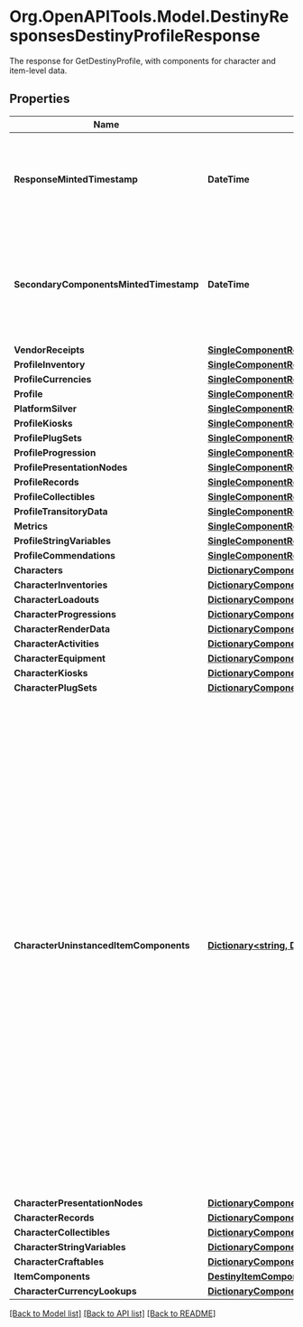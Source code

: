 # Org.OpenAPITools.Model.DestinyResponsesDestinyProfileResponse
The response for GetDestinyProfile, with components for character and item-level data.

## Properties

Name | Type | Description | Notes
------------ | ------------- | ------------- | -------------
**ResponseMintedTimestamp** | **DateTime** | Records the timestamp of when most components were last generated from the world server source. Unless the component type is specified in the documentation for secondaryComponentsMintedTimestamp, this value is sufficient to do data freshness. | [optional] 
**SecondaryComponentsMintedTimestamp** | **DateTime** | Some secondary components are not tracked in the primary response timestamp and have their timestamp tracked here. If your component is any of the following, this field is where you will find your timestamp value:   PresentationNodes, Records, Collectibles, Metrics, StringVariables, Craftables, Transitory   All other component types may use the primary timestamp property. | [optional] 
**VendorReceipts** | [**SingleComponentResponseOfDestinyVendorReceiptsComponent**](SingleComponentResponseOfDestinyVendorReceiptsComponent.md) |  | [optional] 
**ProfileInventory** | [**SingleComponentResponseOfDestinyInventoryComponent**](SingleComponentResponseOfDestinyInventoryComponent.md) |  | [optional] 
**ProfileCurrencies** | [**SingleComponentResponseOfDestinyInventoryComponent**](SingleComponentResponseOfDestinyInventoryComponent.md) |  | [optional] 
**Profile** | [**SingleComponentResponseOfDestinyProfileComponent**](SingleComponentResponseOfDestinyProfileComponent.md) |  | [optional] 
**PlatformSilver** | [**SingleComponentResponseOfDestinyPlatformSilverComponent**](SingleComponentResponseOfDestinyPlatformSilverComponent.md) |  | [optional] 
**ProfileKiosks** | [**SingleComponentResponseOfDestinyKiosksComponent**](SingleComponentResponseOfDestinyKiosksComponent.md) |  | [optional] 
**ProfilePlugSets** | [**SingleComponentResponseOfDestinyPlugSetsComponent**](SingleComponentResponseOfDestinyPlugSetsComponent.md) |  | [optional] 
**ProfileProgression** | [**SingleComponentResponseOfDestinyProfileProgressionComponent**](SingleComponentResponseOfDestinyProfileProgressionComponent.md) |  | [optional] 
**ProfilePresentationNodes** | [**SingleComponentResponseOfDestinyPresentationNodesComponent**](SingleComponentResponseOfDestinyPresentationNodesComponent.md) |  | [optional] 
**ProfileRecords** | [**SingleComponentResponseOfDestinyProfileRecordsComponent**](SingleComponentResponseOfDestinyProfileRecordsComponent.md) |  | [optional] 
**ProfileCollectibles** | [**SingleComponentResponseOfDestinyProfileCollectiblesComponent**](SingleComponentResponseOfDestinyProfileCollectiblesComponent.md) |  | [optional] 
**ProfileTransitoryData** | [**SingleComponentResponseOfDestinyProfileTransitoryComponent**](SingleComponentResponseOfDestinyProfileTransitoryComponent.md) |  | [optional] 
**Metrics** | [**SingleComponentResponseOfDestinyMetricsComponent**](SingleComponentResponseOfDestinyMetricsComponent.md) |  | [optional] 
**ProfileStringVariables** | [**SingleComponentResponseOfDestinyStringVariablesComponent**](SingleComponentResponseOfDestinyStringVariablesComponent.md) |  | [optional] 
**ProfileCommendations** | [**SingleComponentResponseOfDestinySocialCommendationsComponent**](SingleComponentResponseOfDestinySocialCommendationsComponent.md) |  | [optional] 
**Characters** | [**DictionaryComponentResponseOfint64AndDestinyCharacterComponent**](DictionaryComponentResponseOfint64AndDestinyCharacterComponent.md) |  | [optional] 
**CharacterInventories** | [**DictionaryComponentResponseOfint64AndDestinyInventoryComponent**](DictionaryComponentResponseOfint64AndDestinyInventoryComponent.md) |  | [optional] 
**CharacterLoadouts** | [**DictionaryComponentResponseOfint64AndDestinyLoadoutsComponent**](DictionaryComponentResponseOfint64AndDestinyLoadoutsComponent.md) |  | [optional] 
**CharacterProgressions** | [**DictionaryComponentResponseOfint64AndDestinyCharacterProgressionComponent**](DictionaryComponentResponseOfint64AndDestinyCharacterProgressionComponent.md) |  | [optional] 
**CharacterRenderData** | [**DictionaryComponentResponseOfint64AndDestinyCharacterRenderComponent**](DictionaryComponentResponseOfint64AndDestinyCharacterRenderComponent.md) |  | [optional] 
**CharacterActivities** | [**DictionaryComponentResponseOfint64AndDestinyCharacterActivitiesComponent**](DictionaryComponentResponseOfint64AndDestinyCharacterActivitiesComponent.md) |  | [optional] 
**CharacterEquipment** | [**DictionaryComponentResponseOfint64AndDestinyInventoryComponent**](DictionaryComponentResponseOfint64AndDestinyInventoryComponent.md) |  | [optional] 
**CharacterKiosks** | [**DictionaryComponentResponseOfint64AndDestinyKiosksComponent**](DictionaryComponentResponseOfint64AndDestinyKiosksComponent.md) |  | [optional] 
**CharacterPlugSets** | [**DictionaryComponentResponseOfint64AndDestinyPlugSetsComponent**](DictionaryComponentResponseOfint64AndDestinyPlugSetsComponent.md) |  | [optional] 
**CharacterUninstancedItemComponents** | [**Dictionary&lt;string, DestinyBaseItemComponentSetOfuint32&gt;**](DestinyBaseItemComponentSetOfuint32.md) | Do you ever get the feeling that a system was designed *too* flexibly? That it can be used in so many different ways that you end up being unable to provide an easy to use abstraction for the mess that&#39;s happening under the surface?  Let&#39;s talk about character-specific data that might be related to items without instances. These two statements are totally unrelated, I promise.  At some point during D2, it was decided that items - such as Bounties - could be given to characters and *not* have instance data, but that *could* display and even use relevant state information on your account and character.  Up to now, any item that had meaningful dependencies on character or account state had to be instanced, and thus \&quot;itemComponents\&quot; was all that you needed: it was keyed by item&#39;s instance IDs and provided the stateful information you needed inside.  Unfortunately, we don&#39;t live in such a magical world anymore. This is information held on a per-character basis about non-instanced items that the characters have in their inventory - or that reference character-specific state information even if it&#39;s in Account-level inventory - and the values related to that item&#39;s state in relation to the given character.  To give a concrete example, look at a Moments of Triumph bounty. They exist in a character&#39;s inventory, and show/care about a character&#39;s progression toward completing the bounty. But the bounty itself is a non-instanced item, like a mod or a currency. This returns that data for the characters who have the bounty in their inventory.  I&#39;m not crying, you&#39;re crying Okay we&#39;re both crying but it&#39;s going to be okay I promise Actually I shouldn&#39;t promise that, I don&#39;t know if it&#39;s going to be okay | [optional] 
**CharacterPresentationNodes** | [**DictionaryComponentResponseOfint64AndDestinyPresentationNodesComponent**](DictionaryComponentResponseOfint64AndDestinyPresentationNodesComponent.md) |  | [optional] 
**CharacterRecords** | [**DictionaryComponentResponseOfint64AndDestinyCharacterRecordsComponent**](DictionaryComponentResponseOfint64AndDestinyCharacterRecordsComponent.md) |  | [optional] 
**CharacterCollectibles** | [**DictionaryComponentResponseOfint64AndDestinyCollectiblesComponent**](DictionaryComponentResponseOfint64AndDestinyCollectiblesComponent.md) |  | [optional] 
**CharacterStringVariables** | [**DictionaryComponentResponseOfint64AndDestinyStringVariablesComponent**](DictionaryComponentResponseOfint64AndDestinyStringVariablesComponent.md) |  | [optional] 
**CharacterCraftables** | [**DictionaryComponentResponseOfint64AndDestinyCraftablesComponent**](DictionaryComponentResponseOfint64AndDestinyCraftablesComponent.md) |  | [optional] 
**ItemComponents** | [**DestinyItemComponentSetOfint64**](DestinyItemComponentSetOfint64.md) |  | [optional] 
**CharacterCurrencyLookups** | [**DictionaryComponentResponseOfint64AndDestinyCurrenciesComponent**](DictionaryComponentResponseOfint64AndDestinyCurrenciesComponent.md) |  | [optional] 

[[Back to Model list]](../README.md#documentation-for-models) [[Back to API list]](../README.md#documentation-for-api-endpoints) [[Back to README]](../README.md)

